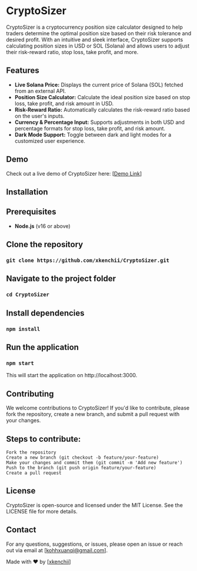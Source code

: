 # CryptoSizer

CryptoSizer is a cryptocurrency position size calculator designed to help traders determine the optimal position size based on their risk tolerance and desired profit. With an intuitive and sleek interface, CryptoSizer supports calculating position sizes in USD or SOL (Solana) and allows users to adjust their risk-reward ratio, stop loss, take profit, and more.

## Features
- **Live Solana Price:** Displays the current price of Solana (SOL) fetched from an external API.
- **Position Size Calculator:** Calculate the ideal position size based on stop loss, take profit, and risk amount in USD.
- **Risk-Reward Ratio:** Automatically calculates the risk-reward ratio based on the user's inputs.
- **Currency & Percentage Input:** Supports adjustments in both USD and percentage formats for stop loss, take profit, and risk amount.
- **Dark Mode Support:** Toggle between dark and light modes for a customized user experience.

## Demo

Check out a live demo of CryptoSizer here: [[Demo Link](https://cryptosizer.vercel.app/)]

## Installation

## Prerequisites
- **Node.js** (v16 or above)

## Clone the repository
### `git clone https://github.com/xkenchii/CryptoSizer.git`

## Navigate to the project folder

### `cd CryptoSizer`

## Install dependencies

### `npm install`

## Run the application

### `npm start`

This will start the application on http://localhost:3000.

## Contributing

We welcome contributions to CryptoSizer! If you'd like to contribute, please fork the repository, create a new branch, and submit a pull request with your changes.

## Steps to contribute:
    Fork the repository
    Create a new branch (git checkout -b feature/your-feature)
    Make your changes and commit them (git commit -m 'Add new feature')
    Push to the branch (git push origin feature/your-feature)
    Create a pull request

## License
CryptoSizer is open-source and licensed under the MIT License. See the LICENSE file for more details.

## Contact

For any questions, suggestions, or issues, please open an issue or reach out via email at [kohhxuanqi@gmail.com].

Made with ❤️ by [[xkenchii](https://github.com/xKeNcHii)]

